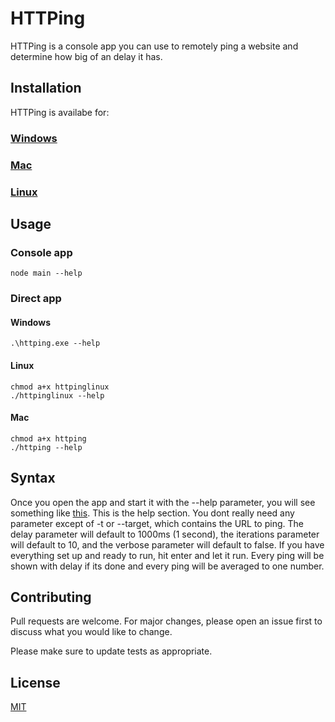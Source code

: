# HTTPing

HTTPing is a console app you can use to remotely ping a website and determine how big of an delay it has.

## Installation

HTTPing is availabe for:

### [Windows](https://anonfiles.com/L8i09bDdo7/httping_exe)
### [Mac](https://anonfiles.com/f2k49dDdo7/httping)
### [Linux](https://anonfiles.com/l5ld96D3o4/httpinglinux)

## Usage

### Console app
```
node main --help
```
### Direct app
#### Windows
```
.\httping.exe --help
```
#### Linux
```
chmod a+x httpinglinux
./httpinglinux --help
```
#### Mac
```
chmod a+x httping
./httping --help
```

## Syntax
Once you open the app and start it with the --help parameter, you will see something like [this](https://imgur.com/a/WFWiPnj). This is the help section. You dont really need any parameter except of -t or --target, which contains the URL to ping. The delay parameter will default to 1000ms (1 second), the iterations parameter will default to 10, and the verbose parameter will default to false. If you have everything set up and ready to run, hit enter and let it run. Every ping will be shown with delay if its done and every ping will be averaged to one number.

## Contributing
Pull requests are welcome. For major changes, please open an issue first to discuss what you would like to change.

Please make sure to update tests as appropriate.

## License
[MIT](https://choosealicense.com/licenses/mit/)